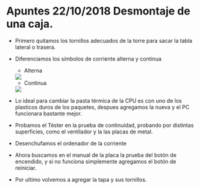 # Apuntes 22/10/2018 Desmontaje de una caja.

* Primero quitamos los tornillos adecuados de la torre para sacar la tabla lateral o trasera.

* Diferenciamos los símbolos de corriente alterna y continua

  * Alterna
  <img src="http://ww2.educarchile.cl/UserFiles/P0001/Image/CR_Imagen/articles-95218_imagen_0.gif" />
  
  * Continua
  <img src="http://ww2.educarchile.cl/UserFiles/P0001/Image/CR_Imagen/articles-95694_imagen_0.gif" />

* Lo ideal para cambiar la pasta térmica de la CPU es con uno de los plasticos duros de los paquetes, despues agregamos la nueva y el PC funcionara bastante mejor.

* Probamos el Téster en la prueba de continuidad, probando por distintas superficies, como el ventilador y la las placas de metal.

* Desenchufamos el ordenador de la corriente

* Ahora buscamos en el manual de la placa la prueba del botón de encendido, y si no funciona simplemente agregamos el botón de reiniciar.

* Por ultimo volvemos a agregar la tapa y sus tornillos.
